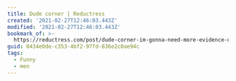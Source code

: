 ```yaml
---
title: Dude corner | Reductress
created: '2021-02-27T12:46:03.443Z'
modified: '2021-02-27T12:46:03.443Z'
bookmark_of: >-
  https://reductress.com/post/dude-corner-im-gonna-need-more-evidence-on-whatever-youre-about-to-say/
guid: 0434e0de-c353-4bf2-97fd-836e2c0ae94c
tags:
  - Funny
  - men
---
```

 

